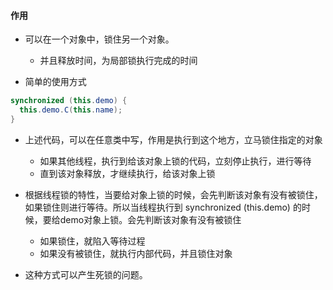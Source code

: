 #### 作用
- 可以在一个对象中，锁住另一个对象。
  - 并且释放时间，为局部锁执行完成的时间

- 简单的使用方式
```java
synchronized (this.demo) {
  this.demo.C(this.name);
}
```
- 上述代码，可以在任意类中写，作用是执行到这个地方，立马锁住指定的对象
  - 如果其他线程，执行到给该对象上锁的代码，立刻停止执行，进行等待
  - 直到该对象释放，才继续执行，给该对象上锁

- 根据线程锁的特性，当要给对象上锁的时候，会先判断该对象有没有被锁住，如果锁住则进行等待。所以当线程执行到 synchronized (this.demo) 的时候，要给demo对象上锁。会先判断该对象有没有被锁住
  - 如果锁住，就陷入等待过程
  - 如果没有被锁住，就执行内部代码，并且锁住对象


- 这种方式可以产生死锁的问题。